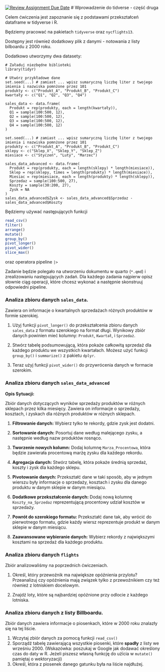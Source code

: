 [![Review Assignment Due Date](https://classroom.github.com/assets/deadline-readme-button-24ddc0f5d75046c5622901739e7c5dd533143b0c8e959d652212380cedb1ea36.svg)](https://classroom.github.com/a/bOqsVR9s) \# Wprowadzenie do tidverse - część druga

Celem ćwiczenia jest zapoznanie się z podstawami przekształceń dataframe w tidyverse i R.

Będziemy pracować na pakietach `tidyverse` oraz `nycflights13`.

Dostępny jest również dodatkowy plik z danymi - notowania z listy bilboardu z 2000 roku.

Dodatkowo utworzymy dwa datasety:

```{r}
# Załaduj niezbędne biblioteki
library(tidyr)

# Utwórz przykładowe dane
set.seed(...) # zamiast ... wpisz sumaryczną liczbę liter z twojego imienia i nazwiska pomnżone przez 101
produkty <- c("Produkt_A", "Produkt_B", "Produkt_C")
kwartały <- c("Q1", "Q2", "Q3", "Q4")

sales_data <- data.frame(
  Produkt = rep(produkty, each = length(kwartały)),
  Q1 = sample(100:500, 12),
  Q2 = sample(100:500, 12),
  Q3 = sample(100:500, 12),
  Q4 = sample(100:500, 12)
)

```

```{r}
set.seed(...) # zamiast ... wpisz sumaryczną liczbę liter z twojego imienia i nazwiska pomnżone przez 101
produkty <- c("Produkt_A", "Produkt_B", "Produkt_C")
sklepy <- c("Sklep_X", "Sklep_Y", "Sklep_Z")
miesiace <- c("Styczeń", "Luty", "Marzec")

sales_data_advanced <- data.frame(
  Produkt = rep(produkty, each = length(sklepy) * length(miesiace)),
  Sklep = rep(sklepy, times = length(produkty) * length(miesiace)),
  Miesiac = rep(miesiace, each = length(produkty) * length(sklepy)),
  Sprzedaz = sample(100:500, 27),
  Koszty = sample(30:200, 27),
  Zysk = NA
)
sales_data_advanced$Zysk <- sales_data_advanced$Sprzedaz - sales_data_advanced$Koszty
```

Będziemy używać następujących funkcji

``` r
read_csv()
filter()
arrange()
mutate()
group_by()
pivot_longer()
pivot_wider()
slice_max()
```

oraz operatora pipeline `|>`

Zadanie będzie polegało na utworzeniu dokumentu w quarto (`*.qmd`) i zrealizowaniu następujących zadań. Dla każdego zadania najpierw opisz słownie ciąg operacji, które chcesz wykonać a następnie skonstruuj odpowiedni pipeline.

### Analiza zbioru danych `sales_data`.

Zawiera on informacje o kwartalnych sprzedażach różnych produktów w formie szerokiej.

1.  Użyj funkcji `pivot_longer()` do przekształcenia zbioru danych `sales_data` z formatu szerokiego na format długi. Wynikowy zbiór danych powinien mieć kolumny: `Produkt`, `Kwartał`, i `Sprzedaż`.

2.  Stwórz tabelę podsumowującą, która pokaże całkowitą sprzedaż dla każdego produktu we wszystkich kwartałach. Możesz użyć funkcji `group_by()` i `summarize()` z pakietu `dplyr`.

3.  Teraz użyj funkcji `pivot_wider()` do przywrócenia danych w formacie szerokim.

### Analiza zbioru danych `sales_data_advanced`

**Opis Sytuacji:**

Zbiór danych dotyczących wyników sprzedaży produktów w różnych sklepach przez kilka miesięcy. Zawiera on informacje o sprzedaży, kosztach, i zyskach dla różnych produktów w różnych sklepach.

1.  **Filtrowanie danych:** Wybierz tylko te rekordy, gdzie zysk jest dodatni.

2.  **Sortowanie danych:** Posortuj dane według malejącego zysku, a następnie według nazw produktów rosnąco.

3.  **Tworzenie nowych kolumn:** Dodaj kolumnę `Marza_Procentowa`, która będzie zawierała procentową marżę zysku dla każdego rekordu.

4.  **Agregacja danych:** Stwórz tabelę, która pokaże średnią sprzedaż, koszty i zysk dla każdego sklepu.

5.  **Pivotowanie danych:** Przekształć dane w taki sposób, aby w jednym wierszu były informacje o sprzedaży, kosztach i zysku dla danego produktu w danym sklepie w danym miesiącu.

6.  **Dodatkowe przekształcenie danych:** Dodaj nową kolumnę `Koszty_na_Sprzedaz` reprezentującą procentowy udział kosztów w sprzedaży.

7.  **Powrót do szerokiego formatu:** Przekształć dane tak, aby wrócić do pierwotnego formatu, gdzie każdy wiersz reprezentuje produkt w danym sklepie w danym miesiącu.

8.  **Zaawansowane wybieranie danych:** Wybierz rekordy z największymi kosztami na sprzedaż dla każdego produktu.

### Analiza zbioru danych `flights`

Zbiór analizowaliśmy na poprzednich ćwiczeniach.

1.  Określ, który przewoźnik ma największe opóźnienia przylotu? Przeanalizuj czy opóźnienia mają związek tylko z przewoźnikiem czy też również z lotniskiem docelowym.

2.  Znajdź loty, które są najbardziej opóźnione przy odlocie z każdego lotniska.

### Analiza zbioru danych z listy Billboardu.

Zbiór danych zawiera informacje o piosenkach, które w 2000 roku znalazły się na tej liście.

1.  Wczytaj zbiór danych za pomocą funkcji `read_csv()`
2.  Sporządź tabelę zawierającą wszystkie piosenki, które **spadły** z listy we wrześniu 2000. (Wskazówka: poszukaj w Google jak dodawać określony czas do daty w R. Jeżeli piszesz własną funkcję do użīcia w `mutate()` pamiętaj o wektoryzacji)
3.  Określ, która z piosenek danego gatunku była na liście najdłużej.
